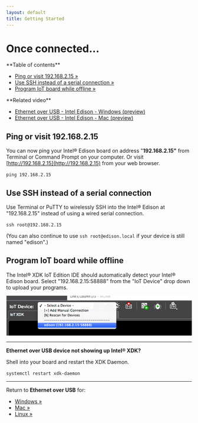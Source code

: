 ```yaml
---
layout: default
title: Getting Started
---
```


# Once connected...


<div class="toc" markdown="1">
**Table of contents**

* [Ping or visit 192.168.2.15 »](#ping-or-visit-192168215)
* [Use SSH instead of a serial connection »](#use-ssh-instead-of-a-serial-connection)
* [Program IoT board while offline »](#program-iot-board-while-offline)
</div>

<div class="related-videos" markdown="1">
**Related video**

* [Ethernet over USB - Intel Edison - Windows (preview)](https://drive.google.com/open?id=0B2ywC78pxngCUWJxZXJiYngycU0&authuser=0)
* [Ethernet over USB - Intel Edison - Mac (preview)](https://drive.google.com/open?id=0B2ywC78pxngCSlJtbTNmNGhVVEU&authuser=0)
</div>

## Ping or visit 192.168.2.15

You can now ping your Intel® Edison board on address "**192.168.2.15"** from Terminal or Command Prompt on your computer. Or visit [http://192.168.2.15](http://192.168.2.15) from your web browser.

```
ping 192.168.2.15
```

## Use SSH instead of a serial connection

Use Terminal or PuTTY to wirelessly SSH into the Intel® Edison at "192.168.2.15" instead of using a wired serial connection. 

```
ssh root@192.168.2.15
```

(You can also continue to use `ssh root@edison.local` if your device is still named "edison".)

## Program IoT board while offline

The Intel® XDK IoT Edition IDE should automatically detect your Intel® Edison board. Select "192.168.2.15:58888" from the "IoT Device" drop down to upload your programs. 

!["192.168.2.15:58888" entry selected in "IoT Device" drop down](images/xdk-select_dot_15.png)

---

**Ethernet over USB device not showing up Intel® XDK?**

Shell into your board and restart the XDK Daemon.

```
systemctl restart xdk-daemon
```

---

Return to **Ethernet over USB** for:

* [Windows »](windows.html)
* [Mac »](mac.html)
* [Linux »](linux.html)
